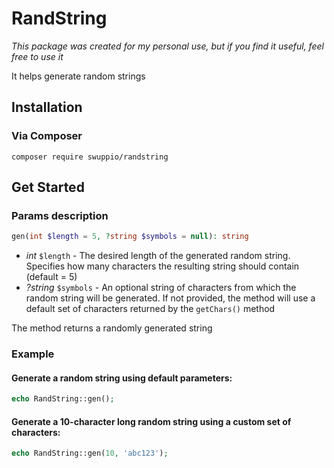 # RandString

*This package was created for my personal use, but if you find it useful, feel free to use it*

It helps generate random strings  

## Installation

### Via Composer

~~~
composer require swuppio/randstring
~~~

## Get Started

### Params description

```php
gen(int $length = 5, ?string $symbols = null): string
```

- *int* `$length` - The desired length of the generated random string. Specifies how many characters the resulting string should contain (default = 5)  
- *?string* `$symbols` - An optional string of characters from which the random string will be generated. If not provided, the method will use a default set of characters returned by the `getChars()` method

The method returns a randomly generated string

### Example

#### Generate a random string using default parameters:

```php
echo RandString::gen();
```

#### Generate a 10-character long random string using a custom set of characters:

```php
echo RandString::gen(10, 'abc123');
```
